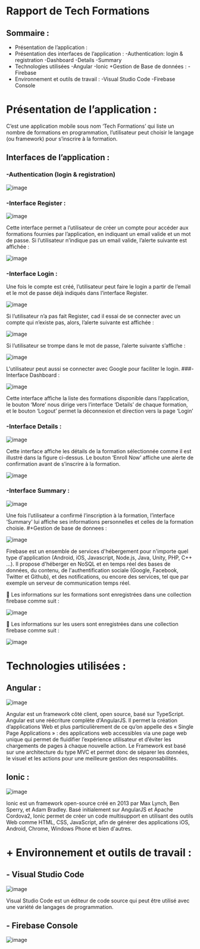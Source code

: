 # Rapport de Tech Formations
## Sommaire : 
+ Présentation de l’application :
+ Présentation des interfaces de l’application :
	-Authentication: login & registration
	-Dashboard
	-Details
	-Summary
+ Technologies utilisées
	-Angular
	-Ionic
+Gestion de Base de données : 
	-Firebase
+ Environnement et outils de travail :
	-Visual Studio Code
	-Firebase Console
# Présentation de l’application :
C’est une application mobile sous nom ‘Tech Formations’ qui liste un nombre de formations en programmation, l’utilisateur peut choisir le langage (ou framework) pour s’inscrire à la formation. 
## Interfaces de l’application : 
### -Authentication (login & registration)

![image](https://user-images.githubusercontent.com/81646153/165180269-0a764f46-b8f0-4236-bfb6-adf5e1e38d1d.png)

### -Interface Register :

![image](https://user-images.githubusercontent.com/81646153/165181644-75dca688-aa5c-4314-8414-f9b6c9194180.png)

Cette interface permet a l’utilisateur de créer un compte pour accéder aux formations fournies par l’application, en indiquant un email valide et un mot de passe.
Si l’utilisateur n’indique pas un email valide, l’alerte suivante est affichée :

![image](https://user-images.githubusercontent.com/81646153/165181671-ecce4812-6eec-4737-8e3c-ec009c81cd82.png)

### -Interface Login :
Une fois le compte est créé, l’utilisateur peut faire le login a partir de l’email et le mot de passe déjà indiqués dans l’interface Register.

![image](https://user-images.githubusercontent.com/81646153/165181688-c5a07a67-8243-4b4f-8bd3-b0afcbe1b5a4.png)

Si l’utilisateur n’a pas fait Register, cad il essai de se connecter avec un compte qui n’existe pas, alors, l’alerte suivante est affichée :

![image](https://user-images.githubusercontent.com/81646153/165181705-d4e516d5-9753-4b77-becc-97332a5008b1.png)

Si l’utilisateur se trompe dans le mot de passe, l’alerte suivante s’affiche :

![image](https://user-images.githubusercontent.com/81646153/165181734-dc7fabaf-a573-4126-bd92-dc0b1fe845c6.png)

L'utilisateur peut aussi se connecter avec Google pour faciliter le login.
###-Interface Dashboard :

![image](https://user-images.githubusercontent.com/81646153/165181759-20bd3872-5baf-45de-b13c-4591c5fa04d7.png)

Cette interface affiche la liste des formations disponible dans l’application, le bouton ‘More’ nous dirige vers l’interface ‘Details’ de chaque formation, et le bouton ‘Logout’ permet la déconnexion et direction vers la page ‘Login’
### -Interface Details :

![image](https://user-images.githubusercontent.com/81646153/165181775-5527df3f-4c9d-4231-ac32-517c07939515.png)

Cette interface affiche les détails de la formation sélectionnée comme il est illustré dans la figure ci-dessus.
Le bouton ‘Enroll Now’ affiche une alerte de confirmation avant de s’inscrire à la formation.

![image](https://user-images.githubusercontent.com/81646153/165181788-de423142-175a-4e19-aac6-52b06393b3d1.png)

### -Interface Summary :

![image](https://user-images.githubusercontent.com/81646153/165181806-76f55f88-9c8a-4814-abbd-c4812f19b98d.png)

Une fois l’utilisateur a confirmé l’inscription à la formation, l’interface ‘Summary’ lui affiche ses informations personnelles et celles de la formation choisie.
#+Gestion de base de donnees :

![image](https://user-images.githubusercontent.com/81646153/165181817-340cecb2-63c9-4ab3-9dbe-d0340f08bf52.png)

Firebase est un ensemble de services d'hébergement pour n'importe quel type d'application (Android, iOS, Javascript, Node.js, Java, Unity, PHP, C++ ...). Il propose d'héberger en NoSQL et en temps réel des bases de données, du contenu, de l'authentification sociale (Google, Facebook, Twitter et Github), et des notifications, ou encore des services, tel que par exemple un serveur de communication temps réel. 

	Les informations sur les formations sont enregistrées dans une collection firebase comme suit :

![image](https://user-images.githubusercontent.com/81646153/165181849-069b17aa-16e5-426c-91e0-66820cfd443b.png)

	Les informations sur les users sont enregistrées dans une collection firebase comme suit :

![image](https://user-images.githubusercontent.com/81646153/165181861-d83eb650-692f-47b0-a1a0-d45a0cfce82a.png)

# Technologies utilisées :
## 	Angular :

![image](https://user-images.githubusercontent.com/81646153/165181873-20e03727-2a5e-4db3-8b7d-2066ffdb89d6.png)

Angular est un framework côté client, open source, basé sur TypeScript. Angular est une réécriture complète d'AngularJS. Il permet la création d’applications Web et plus particulièrement de ce qu’on appelle des « Single Page Applications » : des applications web accessibles via une page web unique qui permet de fluidifier l’expérience utilisateur et d’éviter les chargements de pages à chaque nouvelle action. Le Framework est basé sur une architecture du type MVC et permet donc de séparer les données, le visuel et les actions pour une meilleure gestion des responsabilités.
## Ionic :

![image](https://user-images.githubusercontent.com/81646153/165181887-57740887-447a-4bcd-9e81-f5a860bf91bc.png)

Ionic est un framework open-source créé en 2013 par Max Lynch, Ben Sperry, et Adam Bradley. Basé initialement sur AngularJS et Apache Cordova2, Ionic permet de créer un code multisupport en utilisant des outils Web comme HTML, CSS, JavaScript, afin de générer des applications iOS, Android, Chrome, Windows Phone et bien d'autres.
# + Environnement et outils de travail :
## -	Visual Studio Code

![image](https://user-images.githubusercontent.com/81646153/165182050-22803f14-e0eb-4b91-8e92-f138c6ae009d.png)

Visual Studio Code est un éditeur de code source qui peut être utilisé avec une variété de langages de programmation.
## -	Firebase Console

![image](https://user-images.githubusercontent.com/81646153/165181906-886d1a07-0ed1-4085-b420-87ef13a52f42.png)
